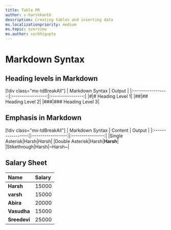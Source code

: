 ```yaml
---
title: Table PR
author: v-harshkanth
description: Creating tables and inserting data 
ms.localizationpriority: medium
ms.topic: overview
ms.author: surbhigupta
---
```

# Markdown Syntax

## Heading levels in Markdown

[!div class="mx-tdBreakAll"]
| Markdown Syntax | Output |
|:-----------------:|:-----------------:|:----------------:|
|#|# Heading Level 1|
|##|## Heading Level 2|
|###|### Heading Level 3|

## Emphasis in Markdown

[!div class="mx-tdBreakAll"]
| Markdown Syntax | Content | Output |
|:-----------------:|:-----------------:|:----------------:|
|Single Asterisk|Harsh|*Harsh*|
|Double Asterisk|Harsh|**Harsh**|
|Stikethrough|Harsh|~Harsh~|

## Salary Sheet

| Name | Salary |
|:-----------------|:----------------|
|**Harsh**|15000|
|**varsh**|15000|
|**Abira**|20000|
|**Vasudha**|15000|
|**Sreedevi**|25000|